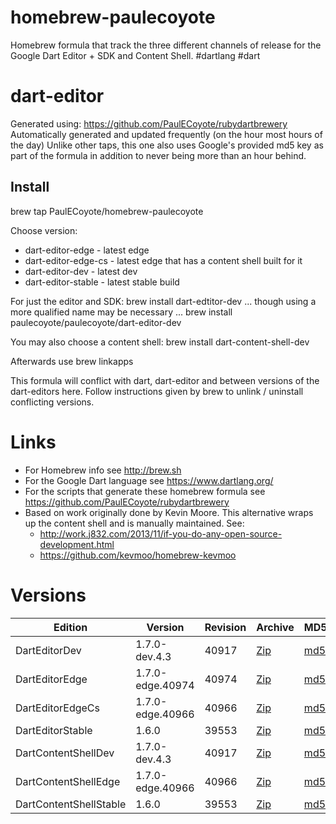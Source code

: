 homebrew-paulecoyote
====================

Homebrew formula that track the three different channels of release for the Google Dart Editor + SDK and Content Shell.  #dartlang #dart

dart-editor
===========

Generated using: https://github.com/PaulECoyote/rubydartbrewery
Automatically generated and updated frequently (on the hour most hours of the day)
Unlike other taps, this one also uses Google's provided md5 key as part of the formula in addition to never being more than an hour behind.

Install
-------
brew tap PaulECoyote/homebrew-paulecoyote

Choose version:
* dart-editor-edge - latest edge
* dart-editor-edge-cs - latest edge that has a content shell built for it
* dart-editor-dev - latest dev
* dart-editor-stable - latest stable build

For just the editor and SDK:
brew install dart-edtitor-dev
... though using a more qualified name may be necessary ...
brew install paulecoyote/paulecoyote/dart-editor-dev

You may also choose a content shell:
brew install dart-content-shell-dev

Afterwards use 
brew linkapps

This formula will conflict with dart, dart-editor and between versions of the dart-editors here.  Follow instructions given by brew to unlink / uninstall conflicting versions.

Links
=====
* For Homebrew info see http://brew.sh
* For the Google Dart language see https://www.dartlang.org/
* For the scripts that generate these homebrew formula see https://github.com/PaulECoyote/rubydartbrewery
* Based on work originally done by Kevin Moore. This alternative wraps up the content shell and is manually maintained.  See: 
    * http://work.j832.com/2013/11/if-you-do-any-open-source-development.html
    * https://github.com/kevmoo/homebrew-kevmoo

Versions
========
| Edition | Version | Revision | Archive | MD5 | Notes |
| ------- | ------- | -------- | ------- | --- | ----- |
| DartEditorDev | 1.7.0-dev.4.3 | 40917 | [Zip](https://storage.googleapis.com/dart-archive/channels/dev/release/40917/editor/darteditor-macos-x64.zip) | [md5](https://storage.googleapis.com/dart-archive/channels/dev/release/40917/editor/darteditor-macos-x64.zip.md5sum) | [Changes](https://storage.googleapis.com/dart-archive/channels/dev/release/latest/changelog.html) |
| DartEditorEdge | 1.7.0-edge.40974 | 40974 | [Zip](https://storage.googleapis.com/dart-archive/channels/be/raw/40974/editor/darteditor-macos-x64.zip) | [md5](https://storage.googleapis.com/dart-archive/channels/be/raw/40974/editor/darteditor-macos-x64.zip.md5sum) | - |
| DartEditorEdgeCs | 1.7.0-edge.40966 | 40966 | [Zip](https://storage.googleapis.com/dart-archive/channels/be/raw/40966/editor/darteditor-macos-x64.zip) | [md5](https://storage.googleapis.com/dart-archive/channels/be/raw/40966/editor/darteditor-macos-x64.zip.md5sum) | - |
| DartEditorStable | 1.6.0 | 39553 | [Zip](https://storage.googleapis.com/dart-archive/channels/stable/release/39553/editor/darteditor-macos-x64.zip) | [md5](https://storage.googleapis.com/dart-archive/channels/stable/release/39553/editor/darteditor-macos-x64.zip.md5sum) | [Changes](https://storage.googleapis.com/dart-archive/channels/stable/release/latest/changelog.html) |
| DartContentShellDev | 1.7.0-dev.4.3 | 40917 | [Zip](https://storage.googleapis.com/dart-archive/channels/dev/release/40917/dartium/content_shell-macos-ia32-release.zip) | [md5](https://storage.googleapis.com/dart-archive/channels/dev/release/40917/dartium/content_shell-macos-ia32-release.zip.md5sum) | - |
| DartContentShellEdge | 1.7.0-edge.40966 | 40966 | [Zip](https://storage.googleapis.com/dart-archive/channels/be/raw/40966/dartium/content_shell-macos-ia32-release.zip) | [md5](https://storage.googleapis.com/dart-archive/channels/be/raw/40966/dartium/content_shell-macos-ia32-release.zip.md5sum) | - |
| DartContentShellStable | 1.6.0 | 39553 | [Zip](https://storage.googleapis.com/dart-archive/channels/stable/release/39553/dartium/content_shell-macos-ia32-release.zip) | [md5](https://storage.googleapis.com/dart-archive/channels/stable/release/39553/dartium/content_shell-macos-ia32-release.zip.md5sum) | - |
